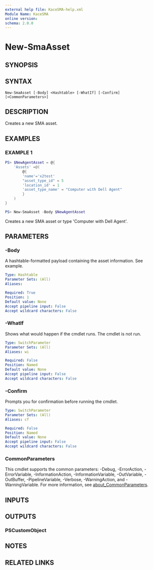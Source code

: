 ```yaml
---
external help file: KaceSMA-help.xml
Module Name: KaceSMA
online version:
schema: 2.0.0
---
```


# New-SmaAsset

## SYNOPSIS

## SYNTAX

```
New-SmaAsset [-Body] <Hashtable> [-WhatIf] [-Confirm] [<CommonParameters>]
```

## DESCRIPTION
Creates a new SMA asset.

## EXAMPLES

### EXAMPLE 1
```powershell
PS> $NewAgentAsset = @{
    'Assets' =@(
        @{
        'name'='x2test'
        "asset_type_id" = 5
        'location_id' = 1
        'asset_type_name' = "Computer with Dell Agent"
        }
    )
}

PS> New-SmaAsset -Body $NewAgentAsset
```

Creates a new SMA asset or type 'Computer with Dell Agent'.

## PARAMETERS

### -Body
A hashtable-formatted payload containing the asset information.
See example.

```yaml
Type: Hashtable
Parameter Sets: (All)
Aliases:

Required: True
Position: 1
Default value: None
Accept pipeline input: False
Accept wildcard characters: False
```

### -WhatIf
Shows what would happen if the cmdlet runs.
The cmdlet is not run.

```yaml
Type: SwitchParameter
Parameter Sets: (All)
Aliases: wi

Required: False
Position: Named
Default value: None
Accept pipeline input: False
Accept wildcard characters: False
```

### -Confirm
Prompts you for confirmation before running the cmdlet.

```yaml
Type: SwitchParameter
Parameter Sets: (All)
Aliases: cf

Required: False
Position: Named
Default value: None
Accept pipeline input: False
Accept wildcard characters: False
```

### CommonParameters
This cmdlet supports the common parameters: -Debug, -ErrorAction, -ErrorVariable, -InformationAction, -InformationVariable, -OutVariable, -OutBuffer, -PipelineVariable, -Verbose, -WarningAction, and -WarningVariable. For more information, see [about_CommonParameters](http://go.microsoft.com/fwlink/?LinkID=113216).

## INPUTS

## OUTPUTS

### PSCustomObject
## NOTES

## RELATED LINKS
